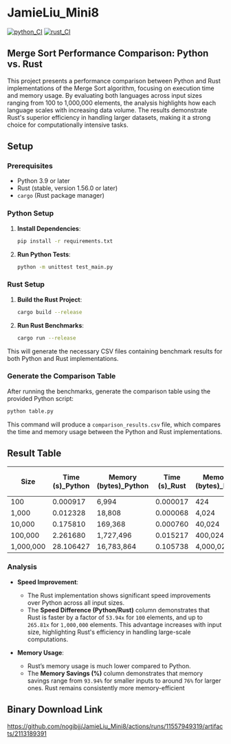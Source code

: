 # JamieLiu_Mini8
[![python_CI](https://github.com/nogibjj/JamieLiu_Mini8/actions/workflows/python_CI.yml/badge.svg)](https://github.com/nogibjj/JamieLiu_Mini8/actions/workflows/python_CI.yml)
[![rust_CI](https://github.com/nogibjj/JamieLiu_Mini8/actions/workflows/rust_CI.yml/badge.svg)](https://github.com/nogibjj/JamieLiu_Mini8/actions/workflows/rust_CI.yml)


## Merge Sort Performance Comparison: Python vs. Rust

This project presents a performance comparison between Python and Rust implementations of the Merge Sort algorithm, focusing on execution time and memory usage. By evaluating both languages across input sizes ranging from 100 to 1,000,000 elements, the analysis highlights how each language scales with increasing data volume. The results demonstrate Rust's superior efficiency in handling larger datasets, making it a strong choice for computationally intensive tasks.


## Setup

### Prerequisites

- Python 3.9 or later
- Rust (stable, version 1.56.0 or later)
- `cargo` (Rust package manager)

### Python Setup

1. **Install Dependencies**:
   ```bash
   pip install -r requirements.txt
   ```

2. **Run Python Tests**:
   ```bash
   python -m unittest test_main.py
   ```


### Rust Setup

1. **Build the Rust Project**:
   ```bash
   cargo build --release
   ```

2. **Run Rust Benchmarks**:
   ```bash
   cargo run --release
   ```

This will generate the necessary CSV files containing benchmark results for both Python and Rust implementations.

### Generate the Comparison Table

After running the benchmarks, generate the comparison table using the provided Python script:

```bash
python table.py
```

This command will produce a `comparison_results.csv` file, which compares the time and memory usage between the Python and Rust implementations.




## Result Table

| Size     | Time (s)_Python | Memory (bytes)_Python | Time (s)_Rust | Memory (bytes)_Rust | Speed Difference (Python/Rust) | Memory Savings (%) |
|----------|-----------------|----------------------|---------------|--------------------|-------------------------------|--------------------|
| 100      | 0.000917        | 6,994                | 0.000017      | 424                | 53.94                         | 93.94              |
| 1,000    | 0.012328        | 18,808               | 0.000068      | 4,024              | 181.29                        | 78.60              |
| 10,000   | 0.175810        | 169,368              | 0.000760      | 40,024             | 231.33                        | 76.37              |
| 100,000  | 2.261680        | 1,727,496            | 0.015217      | 400,024            | 148.63                        | 76.84              |
| 1,000,000 | 28.106427      | 16,783,864           | 0.105738      | 4,000,024          | 265.81                        | 76.17              |

### Analysis

- **Speed Improvement**:
  - The Rust implementation shows significant speed improvements over Python across all input sizes. 
  - The **Speed Difference (Python/Rust)** column demonstrates that Rust is faster by a factor of `53.94x` for `100` elements, and up to `265.81x` for `1,000,000` elements. This advantage increases with input size, highlighting Rust's efficiency in handling large-scale computations.

- **Memory Usage**:
  - Rust’s memory usage is much lower compared to Python. 
  - The **Memory Savings (%)** column demonstrates that memory savings range from `93.94%` for smaller inputs to around `76%` for larger ones. Rust remains consistently more memory-efficient 


## Binary Download Link
https://github.com/nogibjj/JamieLiu_Mini8/actions/runs/11557949319/artifacts/2113189391
